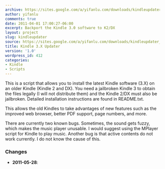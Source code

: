 ```yaml
---
archive: https://sites.google.com/a/yifanlu.com/downloads/kindleupdater.zip
author: yifanlu
comments: true
date: 2011-04-01 17:00:27-06:00
excerpt: Backport the Kindle 3.0 software to K2/DX
layout: project
slug: kindleupdater
source: https://sites.google.com/a/yifanlu.com/downloads/kindleupdater_source.zip
title: Kindle 3.X Updater
version: '1.0'
wordpress_id: 412
categories:
- Kindle
- Scripts
---
```


This is a script that allows you to install the latest Kindle software (3.X) on an older Kindle (Kindle 2 and DX). You need a jailbroken Kindle 3 to obtain the files legally (I will not distribute them) and the Kindle 2/DX must also be jailbroken. Detailed installation instructions are found in README.txt.

This allows the old Kindles to take advantages of new features such as the improved web browser, better PDF support, page numbers, and more.

There are currently two known bugs. Sometimes, the sound gets fuzzy, which makes the music player unusable. I would suggest using the MPlayer script for Kindle to play music. Another bug is that active contents do not work currently. I do not know the cause of this.

### Changes

* **2011-05-28**: 

